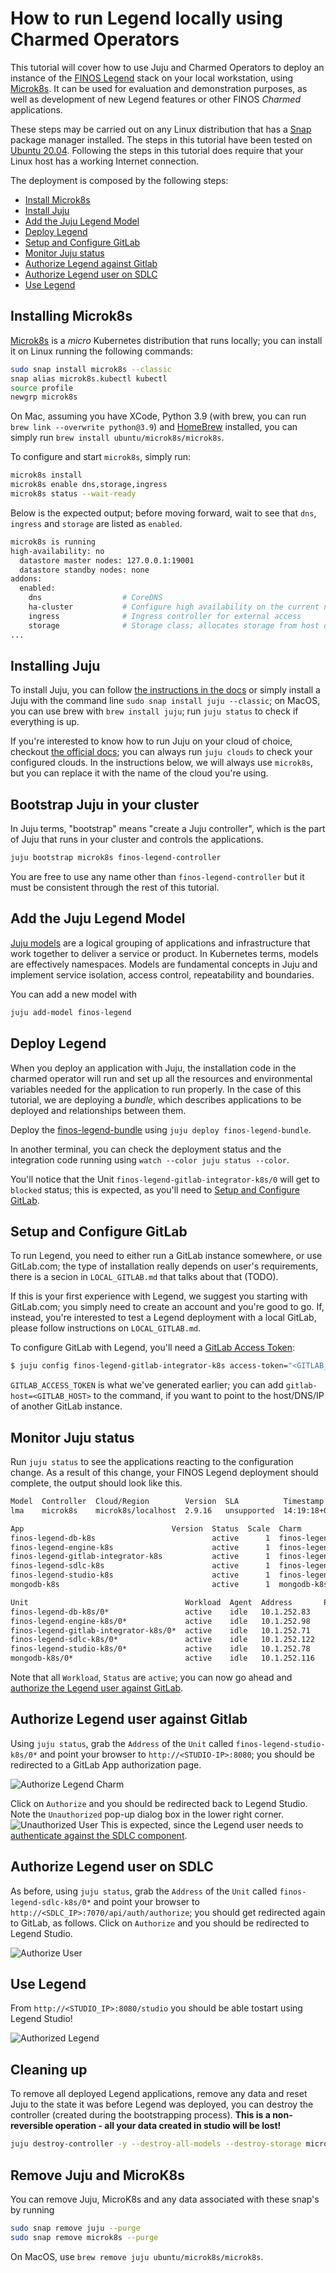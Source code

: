 # How to run Legend locally using Charmed Operators
This tutorial will cover how to use Juju and Charmed Operators to deploy an instance of the [FINOS Legend](https://www.finos.org/legend) stack on your local workstation, using [Microk8s](https://microk8s.io/). It can be used for evaluation and demonstration purposes, as well as  development of new Legend features or other FINOS *Charmed* applications.

These steps may be carried out on any Linux distribution that has a [Snap](https://snapcraft.io/) package manager installed. The steps in this tutorial have been tested on [Ubuntu 20.04](https://releases.ubuntu.com/focal/). Following the steps in this tutorial does require that your Linux host has a working Internet connection.

The deployment is composed by the following steps:
- [Install Microk8s](#Install-Microk8s)
- [Install Juju](#Install-Juju)
- [Add the Juju Legend Model](#Add-the-Juju-Legend-Model)
- [Deploy Legend](#Deploy-Legend)
- [Setup and Configure GitLab](#Setup-and-Configure-GitLab)
- [Monitor Juju status](#Monitor-Juju-status)
- [Authorize Legend against Gitlab](#Authorize-Legend-against-Gitlab)
- [Authorize Legend user on SDLC](#Authorize-Legend-user-on-SDLC)
- [Use Legend](#Use-Legend)

## Installing Microk8s
[Microk8s](https://microk8s.io/) is a *micro* Kubernetes distribution that runs locally; you can install it on Linux running the following commands:
```bash
sudo snap install microk8s --classic
snap alias microk8s.kubectl kubectl
source profile
newgrp microk8s
```

On Mac, assuming you have XCode, Python 3.9 (with brew, you can run `brew link --overwrite python@3.9`) and [HomeBrew](brew.sh) installed, you can simply run `brew install ubuntu/microk8s/microk8s`.

To configure and start `microk8s`, simply run:

```bash
microk8s install
microk8s enable dns,storage,ingress
microk8s status --wait-ready
```

Below is the expected output; before moving forward, wait to see that `dns`, `ingress` and `storage` are listed as `enabled`.

```bash
microk8s is running
high-availability: no
  datastore master nodes: 127.0.0.1:19001
  datastore standby nodes: none
addons:
  enabled:
    dns                  # CoreDNS
    ha-cluster           # Configure high availability on the current node
    ingress              # Ingress controller for external access
    storage              # Storage class; allocates storage from host directory
...
```

## Installing Juju
To install Juju, you can follow [the instructions in the docs](https://juju.is/docs/olm/installing-juju) or simply install a Juju with the command line `sudo snap install juju --classic`; on MacOS, you can use brew with `brew install juju`; run `juju status` to check if everything is up.

If you're interested to know how to run Juju on your cloud of choice, checkout [the official docs](https://juju.is/docs/olm/clouds); you can always run `juju clouds` to check your configured clouds. In the instructions below, we will always use `microk8s`, but you can replace it with the name of the cloud you're using.

## Bootstrap Juju in your cluster
In Juju terms, "bootstrap" means "create a Juju controller", which is the part of Juju that runs in your cluster and controls the applications.

```bash
juju bootstrap microk8s finos-legend-controller
```

You are free to use any name other than `finos-legend-controller` but it must be consistent through the rest of this tutorial.

## Add the Juju Legend Model
[Juju models](https://juju.is/docs/olm/models) are a logical grouping of applications and infrastructure that work together to deliver a service or product. In Kubernetes terms, models are effectively namespaces. Models are fundamental concepts in Juju and implement service isolation, access control, repeatability and boundaries.

You can add a new model with
``` bash
juju add-model finos-legend
```

## Deploy Legend
When you deploy an application with Juju, the installation code in the charmed operator will run and set up all the resources and environmental variables needed for the application to run properly. In the case of this tutorial, we are deploying a *bundle*, which describes applications to be deployed and relationships between them.

Deploy the [finos-legend-bundle](https://github.com/finos/finos-legend-bundle) using `juju deploy finos-legend-bundle`.

In another terminal, you can check the deployment status and the integration code running using `watch --color juju status --color`.

You'll notice that the Unit `finos-legend-gitlab-integrator-k8s/0` will get to `blocked` status; this is expected, as you'll need to [Setup and Configure GitLab](#Setup-and-Configure-GitLab).

## Setup and Configure GitLab
To run Legend, you need to either run a GitLab instance somewhere, or use GitLab.com; the type of installation really depends on user's requirements, there is a secion in `LOCAL_GITLAB.md` that talks about that (TODO).

If this is your first experience with Legend, we suggest you starting with GitLab.com; you simply need to create an account and you're good to go. If, instead, you're interested to test a Legend deployment with a local GitLab, please follow instructions on `LOCAL_GITLAB.md`.

To configure GitLab with Legend, you'll need a [GitLab Access Token](LOCAL_RUN.md):
```bash
$ juju config finos-legend-gitlab-integrator-k8s access-token="<GITLAB_ACCESS_TOKEN>"
```

`GITLAB_ACCESS_TOKEN` is what we've generated earlier; you can add `gitlab-host=<GITLAB_HOST>` to the command, if you want to point to the host/DNS/IP of another GitLab instance.

## Monitor Juju status
Run `juju status` to see the applications reacting to the configuration change. As a result of this change, your FINOS Legend deployment should complete, the output should look like this.

```bash
Model  Controller  Cloud/Region        Version  SLA          Timestamp
lma    microk8s    microk8s/localhost  2.9.16   unsupported  14:19:18+01:00

App                                 Version  Status  Scale  Charm                               Store     Channel  Rev  OS          Address         Message
finos-legend-db-k8s                          active      1  finos-legend-db-k8s                 charmhub  edge      13  kubernetes  10.152.183.135
finos-legend-engine-k8s                      active      1  finos-legend-engine-k8s             charmhub  edge      13  kubernetes  10.152.183.11
finos-legend-gitlab-integrator-k8s           active      1  finos-legend-gitlab-integrator-k8s  charmhub  edge      24  kubernetes  10.152.183.102
finos-legend-sdlc-k8s                        active      1  finos-legend-sdlc-k8s               charmhub  edge      36  kubernetes  10.152.183.42
finos-legend-studio-k8s                      active      1  finos-legend-studio-k8s             charmhub  edge      14  kubernetes  10.152.183.141
mongodb-k8s                                  active      1  mongodb-k8s                         charmhub  edge       6  kubernetes  10.152.183.210

Unit                                   Workload  Agent  Address       Ports  Message
finos-legend-db-k8s/0*                 active    idle   10.1.252.83
finos-legend-engine-k8s/0*             active    idle   10.1.252.98
finos-legend-gitlab-integrator-k8s/0*  active    idle   10.1.252.71
finos-legend-sdlc-k8s/0*               active    idle   10.1.252.122
finos-legend-studio-k8s/0*             active    idle   10.1.252.78
mongodb-k8s/0*                         active    idle   10.1.252.116
```

Note that all `Workload`,  `Status` are `active`; you can now go ahead and [authorize the Legend user against GitLab](#Authorize-Legend-user-against-Gitlab).

## Authorize Legend user against Gitlab
Using `juju status`, grab the `Address` of the `Unit` called `finos-legend-studio-k8s/0*` and point your browser to `http://<STUDIO-IP>:8080`; you should be redirected to a GitLab App authorization page.

![Authorize Legend Charm](./images/authorize-legend-charm.png)

Click on `Authorize` and you should be redirected back to Legend Studio. Note the `Unauthorized` pop-up dialog box in the lower right corner. ![Unauthorized User](./images/unauthorized-studio-charm.png) This is expected, since the Legend user needs to [authenticate against the SDLC component]((#authorize-the-user-to-use-legend)).

## Authorize Legend user on SDLC
As before, using `juju status`, grab the `Address` of the `Unit` called `finos-legend-sdlc-k8s/0*` and point your browser to `http://<SDLC_IP>:7070/api/auth/authorize`; you should get redirected again to GitLab, as follows. Click on `Authorize` and you should be redirected to Legend Studio.

![Authorize User](./images/authorize-charm-user.png)

## Use Legend
From `http://<STUDIO_IP>:8080/studio` you should be able tostart using Legend Studio!

![Authorized Legend](./images/authorized-studio-charm.png)

## Cleaning up
To remove all deployed Legend applications, remove any data and reset Juju to the state it was before Legend was deployed, you can destroy the controller (created during the bootstrapping process). **This is a non-reversible operation - all your data created in studio will be lost!**

```bash
juju destroy-controller -y --destroy-all-models --destroy-storage microk8s
```

## Remove Juju and MicroK8s
You can remove Juju, MicroK8s and any data associated with these snap's by running
``` bash
sudo snap remove juju --purge
sudo snap remove microk8s --purge
```

On MacOS, use `brew remove juju ubuntu/microk8s/microk8s`.